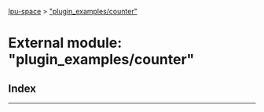 [Ipu-space](../README.md) > ["plugin_examples/counter"](../modules/plugin_examples_counter_.md)

# External module: "plugin_examples/counter"

## Index

---


